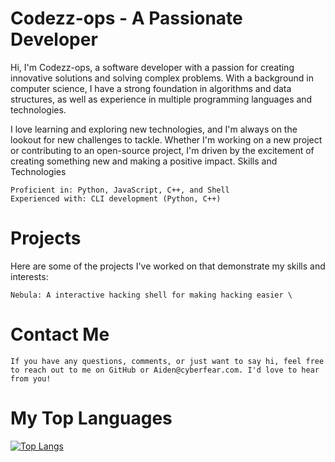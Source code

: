 # Codezz-ops - A Passionate Developer

Hi, I'm Codezz-ops, a software developer with a passion for creating innovative solutions and solving complex problems. With a background in computer science, I have a strong foundation in algorithms and data structures, as well as experience in multiple programming languages and technologies.

I love learning and exploring new technologies, and I'm always on the lookout for new challenges to tackle. Whether I'm working on a new project or contributing to an open-source project, I'm driven by the excitement of creating something new and making a positive impact.
Skills and Technologies

    Proficient in: Python, JavaScript, C++, and Shell
    Experienced with: CLI development (Python, C++)

# Projects

   Here are some of the projects I've worked on that demonstrate my skills and interests:

    Nebula: A interactive hacking shell for making hacking easier \

# Contact Me
    
    If you have any questions, comments, or just want to say hi, feel free to reach out to me on GitHub or Aiden@cyberfear.com. I'd love to hear from you!

# My Top Languages
[![Top Langs](https://github-readme-stats.vercel.app/api/top-langs/?username=codezz-ops&theme=dark)](https://github.com/anuraghazra/github-readme-stats)
